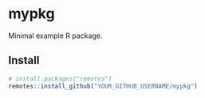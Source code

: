 # mypkg

Minimal example R package.

## Install

```r
# install.packages("remotes")
remotes::install_github("YOUR_GITHUB_USERNAME/mypkg")
